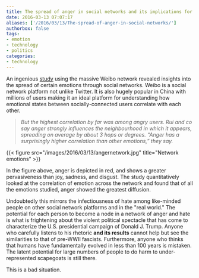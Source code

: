 ```yaml
---
title: The spread of anger in social networks and its implications for political violence
date: 2016-03-13 07:07:17
aliases: ['/2016/03/13/The-spread-of-anger-in-social-networks/']
authorbox: false
tags:
- emotion
- technology
- politics
categories:
- technology
---
```

An ingenious [study](http://arxiv.org/abs/1309.2402) using the massive Weibo network revealed insights into the spread of certain emotions through social networks. Weibo is a social network platform not unlike Twitter. It is also hugely popular in China with millions of users making it an ideal platform for understanding how emotional states between socially-connected users correlate with each other.

> _But the highest correlation by far was among angry users. Rui and co say anger strongly influences the neighbourhood in which it appears, spreading on average by about 3 hops or degrees. “Anger has a surprisingly higher correlation than other emotions,” they say._


{{< figure src="/images/2016/03/13/angernetwork.jpg" title="Network emotions" >}}

In the figure above, anger is depicted in red, and shows a greater pervasiveness than joy, sadness, and disgust. The study quantitatively looked at the correlation of emotion across the network and found that of all the emotions studied, anger showed the greatest diffusion.

Undoubtedly this mirrors the infectiousness of hate among like-minded people on other social network platforms and in the "real world." The potential for each person to become a node in a network of anger and hate is what is frightening about the violent political spectacle that has come to characterize the U.S. presidential campaign of Donald J. Trump. Anyone who carefully listens to his rhetoric __and its results__ cannot help but see the similarities to that of pre-WWII fascists. Furthermore, anyone who thinks that humans have fundamentally evolved in less than 100 years is mistaken. The latent potential for large numbers of people to do harm to under-represented scapegoats is still there.

This is a bad situation.
